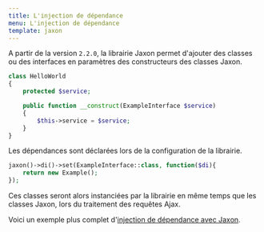 ```yaml
---
title: L'injection de dépendance
menu: L'injection de dépendance
template: jaxon
---
```


A partir de la version `2.2.0`, la librairie Jaxon permet d'ajouter des classes ou des interfaces en paramètres des constructeurs des classes Jaxon.

```php
class HelloWorld
{
    protected $service;

    public function __construct(ExampleInterface $service)
    {
        $this->service = $service;
    }
}
```

Les dépendances sont déclarées lors de la configuration de la librairie.

```php
jaxon()->di()->set(ExampleInterface::class, function($di){
    return new Example();
});
```

Ces classes seront alors instanciées par la librairie en même temps que les classes Jaxon, lors du traitement des requêtes Ajax.

Voici un exemple plus complet d'[injection de dépendance avec Jaxon](/examples/advanced/dependency-injection).
